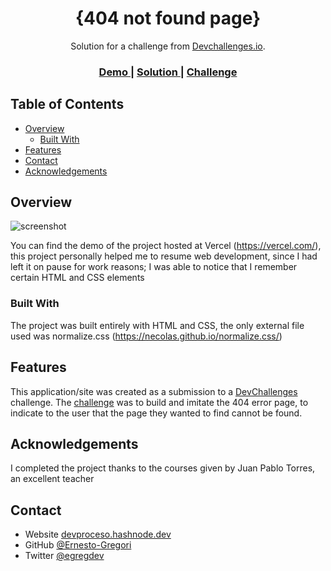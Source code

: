 <!-- Please update value in the {}  -->

<h1 align="center">{404 not found page}</h1>

<div align="center">
   Solution for a challenge from  <a href="http://devchallenges.io" target="_blank">Devchallenges.io</a>.
</div>

<div align="center">
  <h3>
    <a href="https://{your-demo-link.your-domain}">
      Demo
    </a>
    <span> | </span>
    <a href="https://{your-url-to-the-solution}">
      Solution
    </a>
    <span> | </span>
    <a href="https://devchallenges.io/challenges/wBunSb7FPrIepJZAg0sY">
      Challenge
    </a>
  </h3>
</div>

<!-- TABLE OF CONTENTS -->

## Table of Contents

- [Overview](#overview)
  - [Built With](#built-with)
- [Features](#features)
- [Contact](#contact)
- [Acknowledgements](#acknowledgements)

<!-- OVERVIEW -->

## Overview

![screenshot](https://user-images.githubusercontent.com/16707738/92399059-5716eb00-f132-11ea-8b14-bcacdc8ec97b.png)

You can find the demo of the project hosted at Vercel (https://vercel.com/), this project personally helped me to resume web development, since I had left it on pause for work reasons; I was able to notice that I remember certain HTML and CSS elements

### Built With

The project was built entirely with HTML and CSS, the only external file used was normalize.css (https://necolas.github.io/normalize.css/)

## Features

This application/site was created as a submission to a [DevChallenges](https://devchallenges.io/challenges) challenge. The [challenge](https://devchallenges.io/challenges/wBunSb7FPrIepJZAg0sY) was to build and imitate the 404 error page, to indicate to the user that the page they wanted to find cannot be found.


## Acknowledgements

I completed the project thanks to the courses given by Juan Pablo Torres, an excellent teacher

## Contact

- Website [devproceso.hashnode.dev](https://{devproceso.hashnode.dev})
- GitHub [@Ernesto-Gregori](https://{github.com/Ernesto-Gregori})
- Twitter [@egregdev](https://{twitter.com/egregdev})
